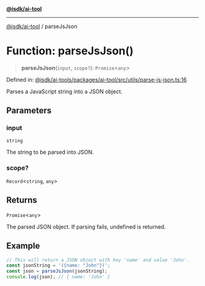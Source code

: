 [**@isdk/ai-tool**](../README.md)

***

[@isdk/ai-tool](../globals.md) / parseJsJson

# Function: parseJsJson()

> **parseJsJson**(`input`, `scope?`): `Promise`\<`any`\>

Defined in: [@isdk/ai-tools/packages/ai-tool/src/utils/parse-js-json.ts:16](https://github.com/isdk/ai-tool.js/blob/fb1809b53cc75a30928176c26910792b6b8a96e1/src/utils/parse-js-json.ts#L16)

Parses a JavaScript string into a JSON object.

## Parameters

### input

`string`

The string to be parsed into JSON.

### scope?

`Record`\<`string`, `any`\>

## Returns

`Promise`\<`any`\>

The parsed JSON object. If parsing fails, undefined is returned.

## Example

```ts
// This will return a JSON object with key 'name' and value 'John'.
const jsonString = '({name: "John"})';
const json = parseJsJson(jsonString);
console.log(json); // { name: 'John' }
```
